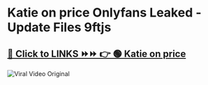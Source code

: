 
 # Katie on  price Onlyfans Leaked - Update Files 9ftjs

## <h2><a href="https://clipsfans.com/Katie_on__price&ref=git">🔗 Click to LINKS ⏩⏩ 👉 🟢 Katie on  price </a></h2>

<a href="https://clipsfans.com/Katie_on__price&ref=git" rel="nofollow" data-target="animated-image.originalLink"><img src="https://i.ibb.co.com/xMMVF88/686577567.gif" alt="Viral Video Original" style="max-width: 100%; display: inline-block;" data-target="animated-image.originalImage"></a>

